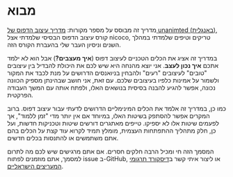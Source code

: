 # מבוא

מדריך זה מבוסס על מספר מקורות: [מדריך עיצוב הדפוס של unanimted (באנגלית)](https://unanimated.github.io/ts/index.htm), קורס עיצוב הדפוס הבסיסי שלמדתי אצל nicoco, טריקים וטיפים שלמדתי במהלך השנים וניסיון העבר שלי בהעברת הקורס הזה.

במדריך זה אציג את הכלים הטכניים לעיצוב דפוס (**איך מעצבים?**) אבל הוא לא ילמד אתכם **איך נכון לעצב**. אני יוצא מהנחה היא שיש לכם את היכולת להבדיל בין עיצובים "טובים" לעיצובים "רעים" ולהבחין בניואנסים הדרושים על מנת לכבד את המקור ולשמור על אמינות כלפיו בעיצובים שלכם.
עם זאת, אני חושב שבהינתן מספיק הכוונה נכונה, אפשר להגיע להבנה בסיסית בנושאים האלו, ולפתח אותה עם המשך העבודה הפרקטית.

כמו כן, במדריך זה אלמד את הכלים המינימליים הדרושים לדעתי עבור עיצוב דפוס. ברוב המקרים אפשר להסתפק בשיטות האלו, במיוחד אם אין יותר מדי "זמן ללמוד", אך לפעמים שיטות אלו לא יספיקו. טייפים מאתגרים דורשים שיטות וטכניקות חדשות, ועל כן, חלק מתהליך ההתפתחות העצמית, מומלץ תמיד לקרוא עוד קצת על הכלים בהם אתם משתמשים או להתנסות בכלים חדשים.

המסמך הזה חי ומכיל הרבה חלקים חסרים. אם אתם מרגישים שיש לכם מה לתרום למסמך, אתם מוזמנים לפתוח issue ב-GitHub, או ליצור איתי קשר ב[דיסקורד תרגומי המעריצים הישראליים](https://discord.gg/VpCpd4j).
